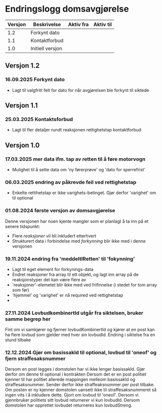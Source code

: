 # Endringslogg domsavgjørelse

| Versjon | Beskrivelse      | Aktiv fra | Aktiv til |
|---------|------------------|-----------|-----------|
| 1.2     | Forkynt dato     |           |           |
| 1.1     | Kontaktforbud    |           |           |
| 1.0     | Initiell versjon |           |           |

## Versjon 1.2
### 16.09.2025 Forkynt dato
* Lagt til valgfritt felt for dato for når avgjørelsen ble forkynt til siktede

## Versjon 1.1
### 25.03.2025 Kontaktsforbud
* Lagt til fler detaljer rundt reaksjonen rettighetstap kontaktforbud

## Versjon 1.0

### 17.03.2025 mer data ifm. tap av retten til å føre motorvogn
* Mulighet til å sette data om 'ny førerprøve' og 'dato for sperrefrist'

### 06.03.2025 endring av påkrevde feil ved rettighetstap
* Enkelte rettihetstap er ikke varighets-betinget. Gjør derfor 'varighet' om til optional

### 01.08.2024 første versjon av domsavgjørelse
Denne versjonen har noen kjente mangler som er planlagt å ta inn på et senere tidspunkt:
* Flere _reaksjoner_ vil bli inkludert etterhvert
* Strukturert data i forbindelse med _forkynning_ blir ikke med i denne versjonen

### 19.11.2024 endring fra 'meddeltIRetten' til 'fokynning'
* Lagt til eget element for forkynings-data
* Endret reaksjoner fra array til ett objekt, og lagt inn array på de reaksjonstyper det kan være flere av
* 'reaksjoner'-elemetet blir ikke med ved frifinnelse (i stedet for tom array som før)
* 'hjemmel' og 'varighet' er nå required ved rettighetstap
* 
### 27.11.2024 LovbudkombinertId utgår fra siktelsen, bruker samme begrep her
Fint om vi samkjører og fjerner lovbudKombinertId og kjører at en post kan ha flere lovbud som gjelder med hver sin lovbudId.
Endring i siktelse fra en stund tilbake

### 12.12.2024 Gjør om basissakId til optional, lovbud til 'oneof' og fjern straffesaksnummer
Dersom en post legges i domstolen har vi ikke lenger basissakId. Gjør derfor om denne til optional i kontrakten
Dersom det er en post politiet kjenner til har politiet allerede mappingen melleom basissakId og straffesaksnummer. Sender derfor ikke straffeaksnummer per post tilbake.
    Om posten er ny kjenner domstolen uansett ikke til straffesaksnummeret så ingen vits i å inkludere dette.
Gjort om lovbud til 'oneof'. Dersom vi gjennbruker politiets sitt lovbud returnerer vi kun lovbudId. Dersom domstolen har opprettet lovbudet returneres kun lovbudStreng.
